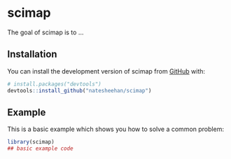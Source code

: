 
# scimap

<!-- badges: start -->
<!-- badges: end -->

The goal of scimap is to ...

## Installation

You can install the development version of scimap from [GitHub](https://github.com/) with:

``` r
# install.packages("devtools")
devtools::install_github("natesheehan/scimap")
```

## Example

This is a basic example which shows you how to solve a common problem:

``` r
library(scimap)
## basic example code
```

